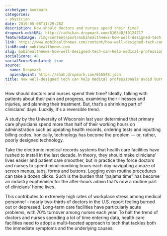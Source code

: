 ```yaml
---
archetype: bookmark
categories:
- physician
date: 2019-05-08T11:29:28Z
description: How should doctors and nurses spend their time?
dropmark.editURL: http://radhikan.dropmark.com/616548/19124717
featuredImage: /img/content/post/mobihealthnews-how-well-designed-tech-can-help-medical-professionals-avoid-burnout.jpg
link: https://www.mobihealthnews.com/content/how-well-designed-tech-can-help-medical-professionals-avoid-burnout
linkBrand: mobihealthnews.com
slug: mobihealthnews-how-well-designed-tech-can-help-medical-professionals-avoid-burnout
socialScore: 48
socialScoreSimulated: true
source:
  name: Dropmark
  apiendpoint: https://shah.dropmark.com/616548.json
title: How well-designed tech can help medical professionals avoid burnout
---
```

How should doctors and nurses spend their time? Ideally, talking with patients about their pain and progress, examining their illnesses and injuries, and planning their treatment. But, that’s a shrinking part of clinicians’ days. Luckily, it's a reversible trend.

A study by the University of Wisconsin last year determined that primary care physicians spend more than half of their working hours on administration such as updating health records, ordering tests and inputting billing codes. Ironically, technology has become the problem — or, rather, poorly designed technology.

Take the electronic medical records systems that health care facilities have rushed to install in the last decade. In theory, they should make clinicians’ lives easier and patient care smoother, but in practice they force doctors and nurses to spend mind-numbing hours each day navigating a maze of screen menus, tabs, forms and buttons. Logging even routine procedures can take a dozen clicks. Such is the burden that “pajama time” has become an industry euphemism for the after-hours admin that’s now a routine part of clinicians’ home lives.

This contributes to extremely high rates of workplace stress among medical personnel – nearly two-thirds of doctors in the U.S. report feeling burned out or depressed. Long-term care facilities have particularly acute problems, with 70% turnover among nurses each year. To halt the trend of doctors and nurses spending a lot of time entering data, health care facilities need to adopt a multi-faceted approach to tech that tackles both the immediate symptoms and the underlying causes:


